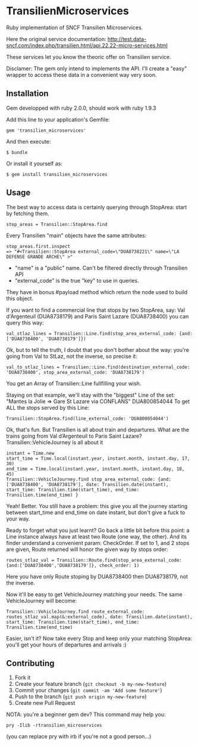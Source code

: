# TransilienMicroservices

Ruby implementation of SNCF Transilien Microservices.

Here the original service documentation: http://test.data-sncf.com/index.php/transilien.html/api.22.22-micro-services.html

These services let you know the theoric offer on Transilien service.

Disclamer: The gem only intend to implements the API. I'll create a "easy" wrapper to access these data in a convenient way very soon.

## Installation

Gem developped with ruby 2.0.0, should work with ruby 1.9.3

Add this line to your application's Gemfile:

    gem 'transilien_microservices'

And then execute:

    $ bundle

Or install it yourself as:

    $ gem install transilien_microservices

## Usage

The best way to access data is certainly querying through StopArea: start by fetching them.

    stop_areas = Transilien::StopArea.find

Every Transilien "main" objects have the same attributes:

    stop_areas.first.inspect
    => "#<Transilien::StopArea external_code=\"DUA8738221\" name=\"LA DEFENSE GRANDE ARCHE\" >"

* "name" is a "public" name. Can't be filtered directly through Transilien API
* "external_code" is the true "key" to use in queries.

They have in bonus #payload method which return the node used to build this object.

If you want to find a commercial line that stops by two StopArea, say: Val d'Argenteuil (DUA8738179) and Paris Saint Lazare (DUA8738400) you can query this way:

    val_stlaz_lines = Transilien::Line.find(stop_area_external_code: {and: ['DUA8738400', 'DUA8738179']})

Ok, but to tell the truth, I doubt that you don't bother about the way: you're going from Val to StLaz, not the inverse, so precise it:

    val_to_stlaz_lines = Transilien::Line.find(destination_external_code: 'DUA8738400', stop_area_external_code: 'DUA8738179')

You get an Array of Transilien::Line fullfilling your wish.

Staying on that example, we'll stay with the "biggest" Line of the set: "Mantes la Jolie => Gare St Lazare via CONFLANS" DUA800854044
To get ALL the stops served by this Line:

    Transilien::StopArea.find(line_external_code: 'DUA800854044')

Ok, that's fun. But Transilien is all about train and departures. What are the trains going from Val d’Argenteuil to Paris Saint Lazare? Transilien::VehicleJourney is all about it

    instant = Time.new
    start_time = Time.local(instant.year, instant.month, instant.day, 17, 30)
    end_time = Time.local(instant.year, instant.month, instant.day, 18, 45)
    Transilien::VehicleJourney.find stop_area_external_code: {and: ['DUA8738400', 'DUA8738179'], date: Transilien.date(instant), start_time: Transilien.time(start_time), end_time: Transilien.time(end_time) }

Yeah! Better. You still have a problem: this give you all the journey starting between start_time and end_time on date instant, but don't give a fuck to your way.

Ready to forget what you just learnt? Go back a little bit before this point: a Line instance always have at least two Route (one way, the other). And its finder understand a convenient param: CheckOrder. If set to 1, and 2 stops are given, Route returned will honor the given way by stops order:

    routes_stlaz_val = Transilien::Route.find(stop_area_external_code: {and:['DUA8738400','DUA8738179']}, check_order: 1)

Here you have only Route stoping by DUA8738400 then DUA8738179, not the inverse.

Now it'll be easy to get VehicleJourney matching your needs. The same VehicleJourney will become:

    Transilien::VehicleJourney.find route_external_code: routes_stlaz_val.map(&:external_code), date: Transilien.date(instant), start_time: Transilien.time(start_time), end_time: Transilien.time(end_time)

Easier, isn't it? Now take every Stop and keep only your matching StopArea: you'll get your hours of departures and arrivals :)

## Contributing

1. Fork it
2. Create your feature branch (`git checkout -b my-new-feature`)
3. Commit your changes (`git commit -am 'Add some feature'`)
4. Push to the branch (`git push origin my-new-feature`)
5. Create new Pull Request

NOTA: you're a beginner gem dev? This command may help you: 

    pry -Ilib -rtransilien_microservices 

(you can replace pry with irb if you're not a good person…)
